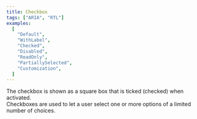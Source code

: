 ```yaml
---
title: Checkbox
tags: ["ARIA", "RTL"]
examples:
  [
    "Default",
    "WithLabel",
    "Checked",
    "Disabled",
    "ReadOnly",
    "PartiallySelected",
    "Customization",
  ]
---
```


The checkbox is shown as a square box that is ticked (checked) when activated.
<br />
Checkboxes are used to let a user select one or more options of a limited number of choices.
